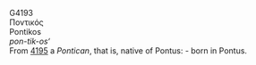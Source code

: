 <body>
  <p>G4193<br>  Ποντικός  <br> Pontikos  <br><i>pon-tik-os‘ </i><br>From <a href="g4195.htm">4195</a>  a <i>Pontican</i>, that is, native of Pontus: - born in Pontus.<br></p>
 </body>